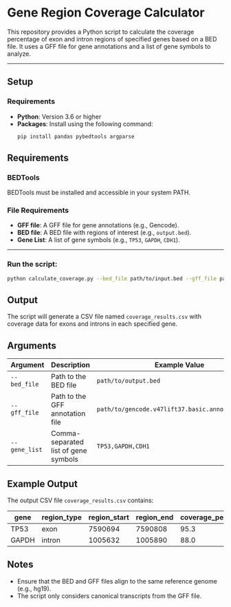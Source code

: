 # Gene Region Coverage Calculator

This repository provides a Python script to calculate the coverage percentage of exon and intron regions of specified genes based on a BED file. It uses a GFF file for gene annotations and a list of gene symbols to analyze.

---

## Setup

### Requirements

- **Python**: Version 3.6 or higher
- **Packages**: Install using the following command:
  ```bash
  pip install pandas pybedtools argparse
## Requirements

### BEDTools
BEDTools must be installed and accessible in your system PATH.

### File Requirements

- **GFF file**: A GFF file for gene annotations (e.g., Gencode).
- **BED file**: A BED file with regions of interest (e.g., `output.bed`).
- **Gene List**: A list of gene symbols (e.g., `TP53`, `GAPDH`, `CDH1`).

---
### Run the script:

```bash
python calculate_coverage.py --bed_file path/to/input.bed --gff_file path/to/gencode.v47lift37.basic.annotation.gff3 --gene_list TP53,GAPDH,CDH1
```
## Output

The script will generate a CSV file named `coverage_results.csv` with coverage data for exons and introns in each specified gene.

## Arguments

| Argument      | Description                    | Example Value                                    |
|---------------|--------------------------------|--------------------------------------------------|
| `--bed_file`  | Path to the BED file           | `path/to/output.bed`                             |
| `--gff_file`  | Path to the GFF annotation file| `path/to/gencode.v47lift37.basic.annotation.gff3`|
| `--gene_list` | Comma-separated list of gene symbols | `TP53,GAPDH,CDH1`                               |

## Example Output

The output CSV file `coverage_results.csv` contains:

| gene  | region_type | region_start | region_end | coverage_percent |
|-------|-------------|--------------|------------|-------------------|
| TP53  | exon        | 7590694      | 7590808    | 95.3              |
| GAPDH | intron      | 1005632      | 1005890    | 88.0              |
## Notes

- Ensure that the BED and GFF files align to the same reference genome (e.g., hg19).
- The script only considers canonical transcripts from the GFF file.

